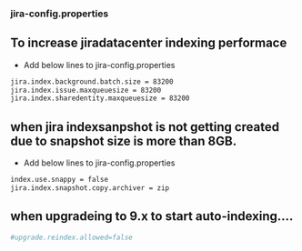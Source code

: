 
### jira-config.properties

## To increase jiradatacenter indexing performace
- Add below lines to jira-config.properties
```sh
jira.index.background.batch.size = 83200
jira.index.issue.maxqueuesize = 83200
jira.index.sharedentity.maxqueuesize = 83200
```
## when jira indexsanpshot is not getting created due to snapshot size is more than 8GB.
- Add below lines to jira-config.properties
```sh
index.use.snappy = false
jira.index.snapshot.copy.archiver = zip
```

## when upgradeing to 9.x to start auto-indexing....
```sh
#upgrade.reindex.allowed=false
```
##
